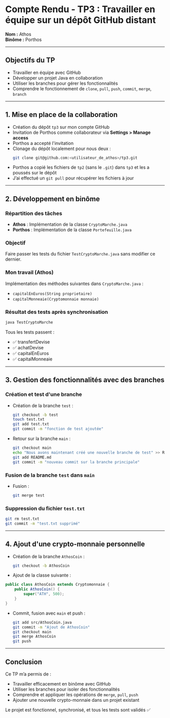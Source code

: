 # Compte Rendu - TP3 : Travailler en équipe sur un dépôt GitHub distant

**Nom :** Athos  
**Binôme :** Porthos

---

## Objectifs du TP

- Travailler en équipe avec GitHub
- Développer un projet Java en collaboration
- Utiliser les branches pour gérer les fonctionnalités
- Comprendre le fonctionnement de `clone`, `pull`, `push`, `commit`, `merge`, `branch`

---

## 1. Mise en place de la collaboration

- Création du dépôt `tp3` sur mon compte GitHub
- Invitation de Porthos comme collaborateur via **Settings > Manage access**
- Porthos a accepté l'invitation
- Clonage du dépôt localement pour nous deux :
  ```bash
  git clone git@github.com:<utilisateur_de_athos>/tp3.git
  ```
- Porthos a copié les fichiers de `tp2` (sans le `.git`) dans `tp3` et les a poussés sur le dépôt
- J’ai effectué un `git pull` pour récupérer les fichiers à jour

---

## 2. Développement en binôme

### Répartition des tâches

- **Athos** : Implémentation de la classe `CryptoMarche.java`
- **Porthos** : Implémentation de la classe `Portefeuille.java`

### Objectif

Faire passer les tests du fichier `TestCryptoMarche.java` sans modifier ce dernier.

### Mon travail (Athos)

Implémentation des méthodes suivantes dans `CryptoMarche.java` :
- `capitalEnEuros(String proprietaire)`
- `capitalMonneaie(Cryptomonnaie monnaie)`

### Résultat des tests après synchronisation

```bash
java TestCryptoMarche
```

Tous les tests passent :
- ✅ transfertDevise
- ✅ achatDevise
- ✅ capitalEnEuros
- ✅ capitalMonneaie

---

## 3. Gestion des fonctionnalités avec des branches

### Création et test d'une branche

- Création de la branche `test` :
  ```bash
  git checkout -b test
  touch test.txt
  git add test.txt
  git commit -m "fonction de test ajoutée"
  ```
- Retour sur la branche `main` :
  ```bash
  git checkout main
  echo "Nous avons maintenant créé une nouvelle branche de test" >> README.md
  git add README.md
  git commit -m "nouveau commit sur la branche principale"
  ```

### Fusion de la branche `test` dans `main`

- Fusion :
  ```bash
  git merge test
  ```

### Suppression du fichier `test.txt`

```bash
git rm test.txt
git commit -m "test.txt supprimé"
```

---

## 4. Ajout d'une crypto-monnaie personnelle

- Création de la branche `AthosCoin` :
  ```bash
  git checkout -b AthosCoin
  ```

- Ajout de la classe suivante :

```java
public class AthosCoin extends Cryptomonnaie {
    public AthosCoin() {
        super("ATH", 500);
    }
}
```

- Commit, fusion avec `main` et push :
  ```bash
  git add src/AthosCoin.java
  git commit -m "Ajout de AthosCoin"
  git checkout main
  git merge AthosCoin
  git push
  ```

---

## Conclusion

Ce TP m’a permis de :
- Travailler efficacement en binôme avec GitHub
- Utiliser les branches pour isoler des fonctionnalités
- Comprendre et appliquer les opérations de `merge`, `pull`, `push`
- Ajouter une nouvelle crypto-monnaie dans un projet existant

Le projet est fonctionnel, synchronisé, et tous les tests sont validés ✅
